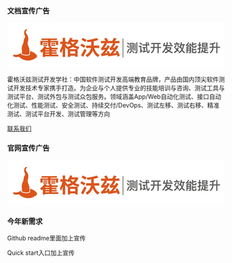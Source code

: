 ### 文档宣传广告

[![logo](assets/img1.png)](http://qrcode.testing-studio.com/f?from=ATX&url=https://testing-studio.com/)



霍格沃兹测试开发学社：中国软件测试开发高端教育品牌，产品由国内顶尖软件测试开发技术专家携手打造。为企业与个人提供专业的技能培训与咨询、测试工具与测试平台、测试外包与测试众包服务。领域涵盖App/Web自动化测试、接口自动化测试、性能测试、安全测试、持续交付/DevOps、测试左移、测试右移、精准测试、测试平台开发、测试管理等方向

[联系我们](http://qrcode.testing-studio.com/f?from=ATX&url=https://ceshiren.com/t/topic/23747)

### 官网宣传广告



[![logo](assets/img1.png)](http://qrcode.testing-studio.com/f?from=ATX&url=https://testing-studio.com/)

### 今年新需求

Github readme里面加上宣传

Quick start入口加上宣传

